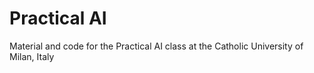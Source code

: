# Practical AI
Material and code for the Practical AI class at the Catholic University of Milan, Italy
